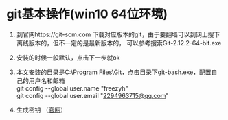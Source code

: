

# git基本操作(win10 64位环境)

1. 到官网https://git-scm.com 下载对应版本的git，由于要翻墙可以到网上搜下离线版本的，但不一定的是最新版本的，
    可以参考搜索Git-2.12.2-64-bit.exe
2. 安装的时候一般默认，点击下一步就ok
3. 本文安装的目录是C:\Program Files\Git，点击目录下git-bash.exe，配置自己的用户名和邮箱<br>
   git config --global user.name "freezyh" <br>
   git config --global user.email "2294963715@qq.com"

4. 生成密钥 （[官网](https://help.github.com/articles/generating-a-new-ssh-key-and-adding-it-to-the-ssh-agent/)）

